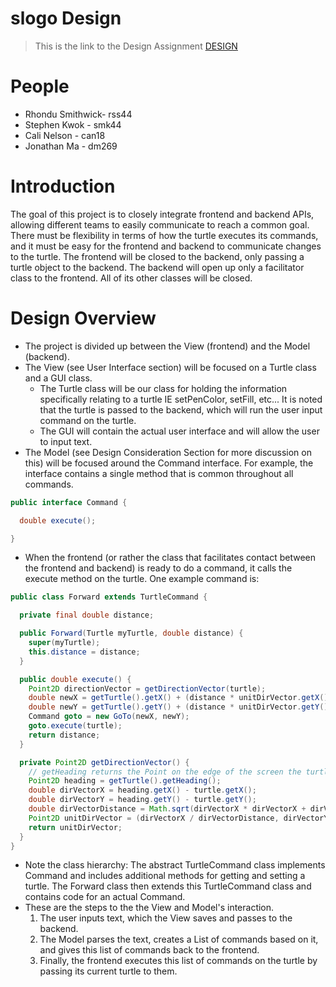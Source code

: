 # slogo Design
> This is the link to the Design Assignment
 [DESIGN](http://www.cs.duke.edu/courses/compsci308/spring16/assign/03_slogo/part1.php)

# People
* Rhondu Smithwick- rss44
* Stephen Kwok - smk44
* Cali Nelson - can18
* Jonathan Ma - dm269

# Introduction
The goal of this project is to closely integrate frontend and backend APIs, allowing
different teams to easily communicate to reach a common goal. There must be
flexibility in terms of how the turtle executes its commands, and it must be easy for
the frontend and backend to communicate changes to the turtle. The frontend will be
closed to the backend, only passing a turtle object to the backend. The backend will
open up only a facilitator class to the frontend. All of its other classes will be closed.

# Design Overview
* The project is divided up between the View (frontend) and the Model (backend).
* The View (see User Interface section) will be focused on a Turtle class and a
GUI class.
  * The Turtle class will be our class for holding the information specifically relating to a turtle
  IE setPenColor, setFill, etc... It is noted that the turtle is passed to the backend, which will run the user input
command on the turtle.
  * The GUI will contain the actual user interface and will allow the user to input text.
* The Model (see Design Consideration Section for more discussion on this) will be focused around the
Command interface. For example, the interface contains a single method that is common throughout all commands.
```java
public interface Command {

  double execute();

}
```
  * When the frontend (or rather the class that facilitates contact between the frontend and backend) is
  ready to do a command, it calls the execute method on the turtle. One example command is:
```java
public class Forward extends TurtleCommand {

  private final double distance;

  public Forward(Turtle myTurtle, double distance) {
    super(myTurtle);
    this.distance = distance;
  }

  public double execute() {
    Point2D directionVector = getDirectionVector(turtle);
    double newX = getTurtle().getX() + (distance * unitDirVector.getX());
    double newY = getTurtle().getY() + (distance * unitDirVector.getY());
    Command goto = new GoTo(newX, newY);
    goto.execute(turtle);
    return distance;
  }

  private Point2D getDirectionVector() {
    // getHeading returns the Point on the edge of the screen the turtle is currently facing
    Point2D heading = getTurtle().getHeading();
    double dirVectorX = heading.getX() - turtle.getX();
    double dirVectorY = heading.getY() - turtle.getY();
    double dirVectorDistance = Math.sqrt(dirVectorX * dirVectorX + dirVectorY * dirVectorY);
    Point2D unitDirVector = (dirVectorX / dirVectorDistance, dirVectorY / dirVectorDistance);
    return unitDirVector;
  }
}
```
  * Note the class hierarchy: The abstract TurtleCommand class implements Command and includes additional methods
for getting and setting a turtle. The Forward class then extends this TurtleCommand class and contains code for an
actual Command.
* These are the steps to the the View and Model's interaction.
  1. The user inputs text, which the View saves and passes to the backend.
  2. The Model parses the text, creates a List of commands based on it, and gives this
  list of commands back to the frontend.
  3. Finally, the frontend executes this list of commands on the turtle by passing its current turtle to them.
